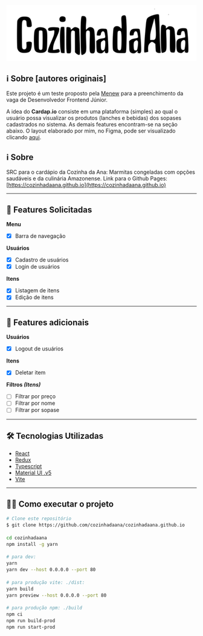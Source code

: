 
<div align="center">

<img src=".github/cozinhadaanav4.svg">

</div>

## **ℹ️ Sobre** [autores originais]

Este projeto é um teste proposto pela [Menew](https://www.menew.com.br/) para a preenchimento da vaga de Desenvolvedor Frontend Júnior.

A idea do **Cardap.io** consiste em uma plataforma (simples) ao qual o usuário possa visualizar os produtos (lanches e bebidas) dos sopases cadastrados no sistema. As demais features encontram-se na seção abaixo. O layout elaborado por mim, no Figma, pode ser visualizado clicando [aqui](https://www.figma.com/file/RH6zQXx8SROVVbDb4wYNCP/Menew-Test?node-id=0%3A1).


## **ℹ️ Sobre** 

SRC para o cardápio da Cozinha da Ana: Marmitas congeladas com opções saudáveis e da culinária Amazonense. Link para o Github Pages: [https://cozinhadaana.github.io](https://cozinhadaana.github.io)

---

## **📑 Features Solicitadas**

**Menu**

- [X] Barra de navegação

**Usuários**

- [X] Cadastro de usuários
- [X] Login de usuários

**Itens**

- [X] Listagem de itens
- [X] Edição de itens

---

## **🚀 Features adicionais**

**Usuários**

- [x] Logout de usuários

**Itens**
- [X] Deletar item

**Filtros _(Itens)_**

- [ ] Filtrar por preço
- [ ] Filtrar por nome
- [ ] Filtrar por sopase

---

## **🛠️ Tecnologias Utilizadas**

- [React](https://pt-br.reactjs.org/)
- [Redux](https://redux.js.org/)
- [Typescript](https://www.typescriptlang.org/)
- [Material UI .v5](https://mui.com/pt/)
- [Vite](https://vitejs.dev/)

---

## 👨‍💻 Como executar o projeto

```bash
# Clone este repositório
$ git clone https://github.com/cozinhadaana/cozinhadaana.github.io

cd cozinhadaana
npm install -g yarn

# para dev:
yarn
yarn dev --host 0.0.0.0 --port 80

# para produção vite: ./dist:
yarn build
yarn preview --host 0.0.0.0 --port 80

# para produção npm: ./build
npm ci
npm run build-prod
npm run start-prod

```
<br>
